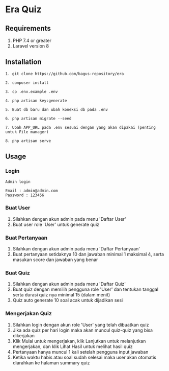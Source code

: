 # Era Quiz

## Requirements

1. PHP 7.4 or greater
2. Laravel version 8

## Installation

```shell
1. git clone https://github.com/bagus-repository/era

2. composer install

3. cp .env.example .env

4. php artisan key:generate

5. Buat db baru dan ubah koneksi db pada .env

6. php artisan migrate --seed

7. Ubah APP_URL pada .env sesuai dengan yang akan dipakai (penting untuk File manager)

8. php artisan serve
```
## Usage

### Login

```shell
Admin login

Email : admin@admin.com
Password : 123456
```
### Buat User
1. Silahkan dengan akun admin pada menu 'Daftar User'
2. Buat user role 'User' untuk generate quiz

### Buat Pertanyaan
1. Silahkan dengan akun admin pada menu 'Daftar Pertanyaan'
2. Buat pertanyaan setidaknya 10 dan jawaban minimal 1 maksimal 4, serta masukan score dan jawaban yang benar

### Buat Quiz
1. Silahkan dengan akun admin pada menu 'Daftar Quiz'
2. Buat quiz dengan memilih pengguna role 'User' dan tentukan tanggal serta durasi quiz nya minimal 15 (dalam menit)
3. Quiz auto generate 10 soal acak untuk dijadikan sesi
### Mengerjakan Quiz
1. Silahkan login dengan akun role 'User' yang telah dibuatkan quiz
2. Jika ada quiz per hari login maka akan muncul quiz-quiz yang bisa dikerjakan
3. Klik Mulai untuk mengerjakan, klik Lanjutkan untuk melanjutkan mengerjakan, dan klik Lihat Hasil untuk melihat hasil quiz
4. Pertanyaan hanya muncul 1 kali setelah pengguna input jawaban
5. Ketika waktu habis atau soal sudah selesai maka user akan otomatis diarahkan ke halaman summary quiz
